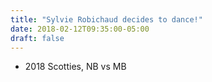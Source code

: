 ```yaml
---
title: "Sylvie Robichaud decides to dance!"
date: 2018-02-12T09:35:00-05:00
draft: false
---
```

- 2018 Scotties, NB vs MB